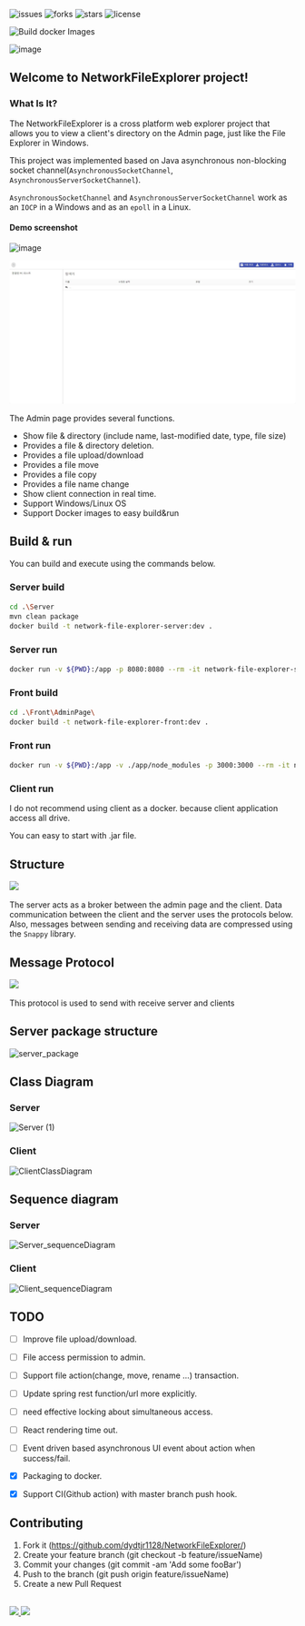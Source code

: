![issues](https://img.shields.io/github/issues/dydtjr1128/NetworkFileExplorer)
![forks](https://img.shields.io/github/forks/dydtjr1128/NetworkFileExplorer)
![stars](https://img.shields.io/github/stars/dydtjr1128/NetworkFileExplorer)
![license](https://img.shields.io/github/license/dydtjr1128/NetworkFileExplorer)


![Build docker Images](https://github.com/dydtjr1128/network-file-explorer/workflows/Build%20docker%20Images/badge.svg?branch=master)


![image](https://user-images.githubusercontent.com/19161231/80490865-f2d26680-899c-11ea-9743-9a8d15d6e381.png)

## Welcome to NetworkFileExplorer project!

### What Is It?

The NetworkFileExplorer is a cross platform web explorer project that allows you to view a client's directory on the Admin page, just like the File Explorer in Windows.

This project was implemented based on Java asynchronous non-blocking socket channel(`AsynchronousSocketChannel`, `AsynchronousServerSocketChannel`). 

`AsynchronousSocketChannel` and `AsynchronousServerSocketChannel` work as an `IOCP` in a Windows and as an `epoll` in a Linux.

#### Demo screenshot

![image](https://user-images.githubusercontent.com/19161231/70204936-b1c78480-1765-11ea-836a-5747db9539a9.png)

![empty image](./img/empty.jpg)

The Admin page provides several functions.

- Show file & directory (include name, last-modified date, type, file size)
- Provides a file & directory deletion.
- Provides a file upload/download
- Provides a file move
- Provides a file copy
- Provides a file name change
- Show client connection in real time.
- Support Windows/Linux OS
- Support Docker images to easy build&run

## Build & run

You can build and execute using the commands below.

### Server build

```bash
cd .\Server
mvn clean package
docker build -t network-file-explorer-server:dev .
```

### Server run

```bash
docker run -v ${PWD}:/app -p 8080:8080 --rm -it network-file-explorer-server:dev
```

### Front build

```bash
cd .\Front\AdminPage\
docker build -t network-file-explorer-front:dev .
```

### Front run

```bash
docker run -v ${PWD}:/app -v ./app/node_modules -p 3000:3000 --rm -it network-file-explorer-front:dev
```

### Client run

I do not recommend using client as a docker. because client application access all drive.

You can easy to start with .jar file.

## Structure

<img src="https://user-images.githubusercontent.com/19161231/70580224-56c6df00-1bf6-11ea-9f8c-03c2a77e7207.png" width="80%"/>

The server acts as a broker between the admin page and the client. 
Data communication between the client and the server uses the protocols below. Also, messages between sending and receiving data are compressed using the `Snappy` library.

## Message Protocol

<img src="https://user-images.githubusercontent.com/19161231/70580225-56c6df00-1bf6-11ea-9762-cbc1d92864a1.png" width="60%"/>

This protocol is used to send with receive server and clients

## Server package structure

![server_package](https://user-images.githubusercontent.com/19161231/70880841-d6e1b000-200d-11ea-9b16-f1d34f53572c.png)

## Class Diagram

### Server

![Server (1)](https://user-images.githubusercontent.com/19161231/70880853-e234db80-200d-11ea-8a6e-0a63d8fc0516.png)

### Client

![ClientClassDiagram](https://user-images.githubusercontent.com/19161231/70594004-707e1b80-1c22-11ea-99c1-41efba568910.png)

## Sequence diagram

### Server

![Server_sequenceDiagram](https://user-images.githubusercontent.com/19161231/70585732-7d8e1100-1c08-11ea-9046-ad1ad71fce9d.png)

### Client

![Client_sequenceDiagram](https://user-images.githubusercontent.com/19161231/70585731-7d8e1100-1c08-11ea-993f-b65bf025e317.png)

## TODO

- [ ] Improve file upload/download.
- [ ] File access permission to admin.
- [ ] Support file action(change, move, rename ...) transaction.
- [ ] Update spring rest function/url more explicitly.
- [ ] need effective locking about simultaneous access.
- [ ] React rendering time out.
- [ ] Event driven based asynchronous UI event about action when success/fail.
- [x] Packaging to docker.
- [x] Support CI(Github action) with master branch push hook.


## Contributing
1. Fork it (https://github.com/dydtjr1128/NetworkFileExplorer/)
2. Create your feature branch (git checkout -b feature/issueName)
3. Commit your changes (git commit -am 'Add some fooBar')
4. Push to the branch (git push origin feature/issueName)
5. Create a new Pull Request

<br/> 

<a href="mailto:dydtjr1994@gmail.com" target="_blank">
  <img src="https://img.shields.io/badge/E--mail-Yongseok%20choi-yellow.svg">
</a>
<a href="https://dydtjr1128.github.io/" target="_blank">
  <img src="https://img.shields.io/badge/Blog-cys__star%27s%20Blog-blue.svg">
</a>
